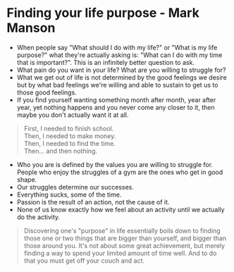 # Finding your life purpose - Mark Manson

- When people say "What should I do with my life?" or "What is my life purpose?" what they're actually asking is: "What can I do with my time that is important?". This is an infinitely better question to ask.
- What pain do you want in your life? What are you willing to struggle for?
- What we get out of life is not determined by the good feelings we desire but by what bad feelings we're willing and able to sustain to get us to those good feelings.
- If you find yourself wanting something month after month, year after year, yet nothing happens and you never come any closer to it, then maybe you don't actually want it at all. 

> First, I needed to finish school.<br>
> Then, I needed to make money.<br>
> Then, I needed to find the time.<br>
> Then... and then nothing.

- Who you are is defined by the values you are willing to struggle for. People who enjoy the struggles of a gym are the ones who get in good shape. 
- Our struggles determine our successes.
- Everything sucks, some of the time.
- Passion is the result of an action, not the cause of it.
- None of us know exactly how we feel about an activity until we actually do the activity.

> Discovering one's "purpose" in life essentially boils down to finding those one or two things that are bigger than yourself, and bigger than those around you. It's not about some great achievement, but merely finding a way to spend your limited amount of time well. And to do that you must get off your couch and act.
